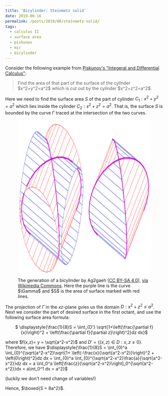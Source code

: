 ```yaml
---
title: 'Bicylinder: Steinmetz solid'
date: 2019-06-16
permalink: /posts/2019/06/steinmetz-solid/
tags:
  - calculus II
  - surface area
  - piskunov
  - mir
  - bicylinder
---
```


Consider the following example from <a href="https://wp.me/p13GRc-co" target="_blank">Piskunov's "Integeral and Differential Calculus"</a>:

<blockquote>Find the area of that part of the surface of the cylinder $x^2+y^2=a^2$ which is cut out by the cylinder $x^2+z^2=a^2$.</blockquote>

Here we need to find the surface area $S$ of the part of cylinder $C_1: x^2+y^2=a^2$ which lies inside the cylinder $C_2: x^2+z^2=a^2$. That is, the surface $S$ is bounded by the curve $\Gamma$ traced at the intersection of the two curves.

<figure>
  <img src="/images/Steinmetz-cc.svg.png" alt="my alt text" style="width:600px;height:500px;"/>
  <figcaption>The generation of a bicylinder by Ag2gaeh [<a href="https://creativecommons.org/licenses/by-sa/4.0">CC BY-SA 4.0</a>], <a href="https://commons.wikimedia.org/wiki/File:Steinmetz-cc.svg">via Wikimedia Commons</a>. Here the purple line is the curve $\Gamma$ and $S$ is the area of surface marked with red lines.</figcaption>
</figure>

The projection of $\Gamma$ in the $xz$-plane gvies us the domain $D: x^2+z^2\leq a^2$. Next we consider the part of desired surface in the first octant, and use the following surface area formula:

<p style="text-align:center;">$ \displaystyle{\frac{1}{8}S = \iint_{D'} \sqrt{1+\left(\frac{\partial f}{x}\right)^2 + \left(\frac{\partial f}{\partial z}\right)^2}dz dx}$</p>

where $f(x,z)= y = \sqrt{a^2-x^2}$ and $D' = \{(x,z)\in D : x,z\geq 0\}$. Therefore, we have
$\displaystyle{\frac{1}{8}S = \int_{0}^a \int_{0}^{\sqrt{a^2-x^2}\sqrt{1+ \left(-\frac{x}{\sqrt{a^2-x^2}}\right)^2 + \left(0\right)^2}dz dx = \int_{0}^a \int_{0}^{\sqrt{a^2-x^2}\frac{a}{\sqrt{a^2-x^2}}dz dx = a \int_0^a \left[\frac{z}{\sqrt{a^2-x^2}\right]_0^{\sqrt{a^2-x^2}}dx = a\int_0^1 dx = a^2}$

(luckily we don't need change of variables!)

Hence, $\boxed{S = 8a^2}$.
